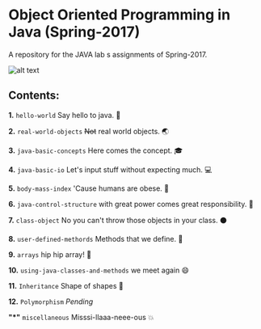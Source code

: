 # Object Oriented Programming in Java (Spring-2017) 
A repository for the JAVA lab s assignments of Spring-2017.

![alt text](http://www.eworksng.com/wp-content/uploads/2016/11/images.png "Logo Title Text 1")


## Contents:


**1.** `hello-world` Say hello to java. :wave:

**2.** `real-world-objects` ~~Not~~ real world objects. :earth_asia:

**3.** `java-basic-concepts` Here comes the concept. :mortar_board:

**4.** `java-basic-io` Let's input stuff without expecting much. :computer:

**5.** `body-mass-index` 'Cause humans are obese. :fork_and_knife:

**6.** `java-control-structure` with great power comes great responsibility. :muscle:

**7.** `class-object` No you can't throw those objects in your class. :black_circle:

**8.** `user-defined-methords` Methods that we define. :snake:

**9.** `arrays` hip hip array! :tada:

**10.** `using-java-classes-and-methods` we meet again :smile: 

**11.** `Inheritance` Shape of shapes :large_orange_diamond:

**12.** `Polymorphism` _Pending_

**"*"** `miscellaneous` Misssi-llaaa-neee-ous :boom:
